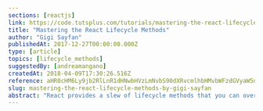```yaml
---
sections: [reactjs]
link: https://code.tutsplus.com/tutorials/mastering-the-react-lifecycle-methods--cms-29849
title: "Mastering the React Lifecycle Methods"
author: "Gigi Sayfan"
publishedAt: 2017-12-27T00:00:00.000Z
type: [article]
topics: [lifecycle_methods]
suggestedBy: [andreamangano]
createdAt: 2018-04-09T17:30:26.516Z
reference: aHR0cHM6Ly9jb2RlLnR1dHNwbHVzLmNvbS90dXRvcmlhbHMvbWFzdGVyaW5nLXRoZS1yZWFjdC1saWZlY3ljbGUtbWV0aG9kcy0tY21zLTI5ODQ5
slug: mastering-the-react-lifecycle-methods-by-gigi-sayfan
abstract: "React provides a slew of lifecycle methods that you can override and inject your own logic at the right place. In this tutorial you will learn about the lifecycle of a React component from cradle to grave, what methods are available at each stage, and when it is appropriate to override them."
---
```

